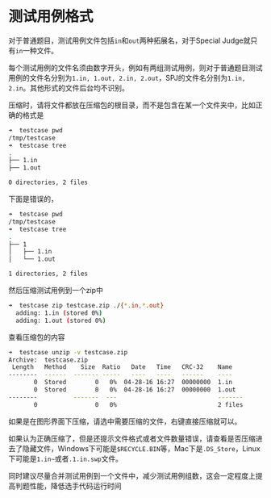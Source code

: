 # 测试用例格式

对于普通题目，测试用例文件包括`in`和`out`两种拓展名，对于Special Judge就只有`in`一种文件。

每个测试用例的文件名须由数字开头，例如有两组测试用例，则对于普通题目测试用例的文件名分别为`1.in, 1.out, 2.in, 2.out`，SPJ的文件名分别为`1.in, 2.in`。其他形式的文件后台均不识别。

压缩时，请将文件都放在压缩包的根目录，而不是包含在某一个文件夹中，比如正确的格式是

```bash
➜  testcase pwd
/tmp/testcase
➜  testcase tree
.
├── 1.in
├── 1.out

0 directories, 2 files
```

下面是错误的，

```bash
➜  testcase pwd
/tmp/testcase
➜  testcase tree
.
├── 1
│   ├── 1.in
│   └── 1.out

1 directories, 2 files
```

然后压缩测试用例到一个zip中

```bash
➜  testcase zip testcase.zip ./{*.in,*.out}
  adding: 1.in (stored 0%)
  adding: 1.out (stored 0%)
```

查看压缩包的内容

```bash
➜  testcase unzip -v testcase.zip
Archive:  testcase.zip
 Length   Method    Size  Ratio   Date   Time   CRC-32    Name
--------  ------  ------- -----   ----   ----   ------    ----
       0  Stored        0   0%  04-28-16 16:27  00000000  1.in
       0  Stored        0   0%  04-28-16 16:27  00000000  1.out
--------          -------  ---                            -------
       0                0   0%                            2 files
```

如果是在图形界面下压缩，请选中需要压缩的文件，右键直接压缩就可以。

如果认为正确压缩了，但是还提示文件格式或者文件数量错误，请查看是否压缩进去了隐藏文件，Windows下可能是`$RECYCLE.BIN`等，Mac下是`.DS_Store`，Linux下可能是`1.in~`或者`.1.in.swp`文件。

同时建议尽量合并测试用例到一个文件中，减少测试用例组数，这会一定程度上提高判题性能，降低选手代码运行时间
